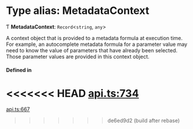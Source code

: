 # Type alias: MetadataContext

Ƭ **MetadataContext**: `Record`<`string`, `any`\>

A context object that is provided to a metadata formula at execution time.
For example, an autocomplete metadata formula for a parameter value may need
to know the value of parameters that have already been selected. Those parameter
values are provided in this context object.

#### Defined in

<<<<<<< HEAD
[api.ts:734](https://github.com/coda/packs-sdk/blob/main/api.ts#L734)
=======
[api.ts:667](https://github.com/coda/packs-sdk/blob/main/api.ts#L667)
>>>>>>> de6ed9d2 (build after rebase)
